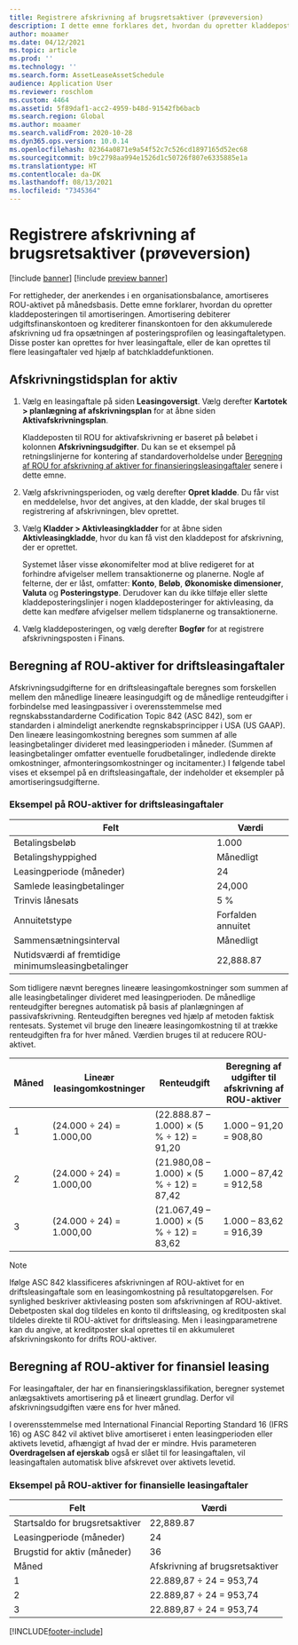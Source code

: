 ```yaml
---
title: Registrere afskrivning af brugsretsaktiver (prøveversion)
description: I dette emne forklares det, hvordan du opretter kladdeposteringen til den amortisering, der kræves til rettigheder, som genkendes i en organisationsbalance.
author: moaamer
ms.date: 04/12/2021
ms.topic: article
ms.prod: ''
ms.technology: ''
ms.search.form: AssetLeaseAssetSchedule
audience: Application User
ms.reviewer: roschlom
ms.custom: 4464
ms.assetid: 5f89daf1-acc2-4959-b48d-91542fb6bacb
ms.search.region: Global
ms.author: moaamer
ms.search.validFrom: 2020-10-28
ms.dyn365.ops.version: 10.0.14
ms.openlocfilehash: 02364a0871e9a54f52c7c526cd1897165d52ec68
ms.sourcegitcommit: b9c2798aa994e1526d1c50726f807e6335885e1a
ms.translationtype: HT
ms.contentlocale: da-DK
ms.lasthandoff: 08/13/2021
ms.locfileid: "7345364"
---
```

# <a name="record-right-of-use-asset-depreciation-preview"></a>Registrere afskrivning af brugsretsaktiver (prøveversion)

[!include [banner](../includes/banner.md)]
[!include [preview banner](../includes/preview-banner.md)]


For rettigheder, der anerkendes i en organisationsbalance, amortiseres ROU-aktivet på månedsbasis. Dette emne forklarer, hvordan du opretter kladdeposteringen til amortiseringen. Amortisering debiterer udgiftsfinanskontoen og krediterer finanskontoen for den akkumulerede afskrivning ud fra opsætningen af posteringsprofilen og leasingaftaletypen. Disse poster kan oprettes for hver leasingaftale, eller de kan oprettes til flere leasingaftaler ved hjælp af batchkladdefunktionen.

## <a name="asset-depreciation-schedule"></a>Afskrivningstidsplan for aktiv

1. Vælg en leasingaftale på siden **Leasingoversigt**. Vælg derefter **Kartotek \> planlægning af afskrivningsplan** for at åbne siden **Aktivafskrivningsplan**.

    Kladdeposten til ROU for aktivafskrivning er baseret på beløbet i kolonnen **Afskrivningsudgifter**. Du kan se et eksempel på retningslinjerne for kontering af standardoverholdelse under [Beregning af ROU for afskrivning af aktiver for finansieringsleasingaftaler](#calculation-of-rou-asset-amortization-expense-for-finance-leases) senere i dette emne.

2. Vælg afskrivningsperioden, og vælg derefter **Opret kladde**. Du får vist en meddelelse, hvor det angives, at den kladde, der skal bruges til registrering af afskrivningen, blev oprettet.
3. Vælg **Kladder \> Aktivleasingkladder** for at åbne siden **Aktivleasingkladde**, hvor du kan få vist den kladdepost for afskrivning, der er oprettet.

   Systemet låser visse økonomifelter mod at blive redigeret for at forhindre afvigelser mellem transaktionerne og planerne. Nogle af felterne, der er låst, omfatter: **Konto**, **Beløb**, **Økonomiske dimensioner**, **Valuta** og **Posteringstype**. Derudover kan du ikke tilføje eller slette kladdeposteringslinjer i nogen kladdeposteringer for aktivleasing, da dette kan medføre afvigelser mellem tidsplanerne og transaktionerne.

4. Vælg kladdeposteringen, og vælg derefter **Bogfør** for at registrere afskrivningsposten i Finans.

## <a name="calculation-of-rou-asset-amortization-expense-for-operating-leases"></a>Beregning af ROU-aktiver for driftsleasingaftaler

Afskrivningsudgifterne for en driftsleasingaftale beregnes som forskellen mellem den månedlige lineære leasingudgift og de månedlige renteudgifter i forbindelse med leasingpassiver i overensstemmelse med regnskabsstandarderne Codification Topic 842 (ASC 842), som er standarden i almindeligt anerkendte regnskabsprincipper i USA (US GAAP). Den lineære leasingomkostning beregnes som summen af alle leasingbetalinger divideret med leasingperioden i måneder. (Summen af leasingbetalinger omfatter eventuelle forudbetalinger, indledende direkte omkostninger, afmonteringsomkostninger og incitamenter.) I følgende tabel vises et eksempel på en driftsleasingaftale, der indeholder et eksempler på amortiseringsudgifterne.

### <a name="example-of-rou-asset-amortization-expense-for-operating-leases"></a>Eksempel på ROU-aktiver for driftsleasingaftaler

| Felt                                          | Værdi       |
|------------------------------------------------|-------------|
| Betalingsbeløb                                 | 1.000       |
| Betalingshyppighed                              | Månedligt     |
| Leasingperiode (måneder)                            | 24          |
| Samlede leasingbetalinger                           | 24,000      |
| Trinvis lånesats                     | 5 %          |
| Annuitetstype                                   | Forfalden annuitet |
| Sammensætningsinterval                           | Månedligt     |
| Nutidsværdi af fremtidige minimumsleasingbetalinger | 22,888.87   |

Som tidligere nævnt beregnes lineære leasingomkostninger som summen af alle leasingbetalinger divideret med leasingperioden. De månedlige renteudgifter beregnes automatisk på basis af planlægningen af passivafskrivning. Renteudgiften beregnes ved hjælp af metoden faktisk rentesats. Systemet vil bruge den lineære leasingomkostning til at trække renteudgiften fra for hver måned. Værdien bruges til at reducere ROU-aktivet.

| Måned | Lineær leasingomkostninger | Renteudgift                        | Beregning af udgifter til afskrivning af ROU-aktiver |
|-------|--------------------------|-----------------------------------------|-----------------------------------------------|
| 1     | (24.000 ÷ 24) = 1.000,00 | (22.888.87 – 1.000) × (5 % ÷ 12) = 91,20 | 1.000 – 91,20 = 908,80                        |
| 2     | (24.000 ÷ 24) = 1.000,00 | (21.980,08 – 1.000) × (5 % ÷ 12) = 87,42 | 1.000 – 87,42 = 912,58                        |
| 3     | (24.000 ÷ 24) = 1.000,00 | (21.067,49 – 1.000) × (5 % ÷ 12) = 83,62 | 1.000 – 83,62 = 916,39                        |

> [!NOTE]
> Ifølge ASC 842 klassificeres afskrivningen af ROU-aktivet for en driftsleasingaftale som en leasingomkostning på resultatopgørelsen. For synlighed beskriver aktivleasing posten som afskrivningen af ROU-aktivet. Debetposten skal dog tildeles en konto til driftsleasing, og kreditposten skal tildeles direkte til ROU-aktivet for driftsleasing. Men i leasingparametrene kan du angive, at kreditposter skal oprettes til en akkumuleret afskrivningskonto for drifts ROU-aktiver.

## <a name="calculation-of-rou-asset-amortization-expense-for-finance-leases"></a>Beregning af ROU-aktiver for finansiel leasing

For leasingaftaler, der har en finansieringsklassifikation, beregner systemet anlægsaktivets amortisering på et lineært grundlag. Derfor vil afskrivningsudgiften være ens for hver måned.

I overensstemmelse med International Financial Reporting Standard 16 (IFRS 16) og ASC 842 vil aktivet blive amortiseret i enten leasingperioden eller aktivets levetid, afhængigt af hvad der er mindre. Hvis parameteren **Overdragelsen af ejerskab** også er slået til for leasingaftalen, vil leasingaftalen automatisk blive afskrevet over aktivets levetid.

### <a name="example-of-rou-asset-amortization-expense-for-finance-leases"></a>Eksempel på ROU-aktiver for finansielle leasingaftaler

| Felt                                | Værdi                                   |
|--------------------------------------|-----------------------------------------|
| Startsaldo for brugsretsaktiver | 22,889.87                               |
| Leasingperiode (måneder)                  | 24                                      |
| Brugstid for aktiv (måneder)           | 36                                      |
| Måned                                | Afskrivning af brugsretsaktiver |
| 1                                    | 22.889,87 ÷ 24 = 953,74                 |
| 2                                    | 22.889,87 ÷ 24 = 953,74                 |
| 3                                    | 22.889,87 ÷ 24 = 953,74                 |


[!INCLUDE[footer-include](../../includes/footer-banner.md)]
